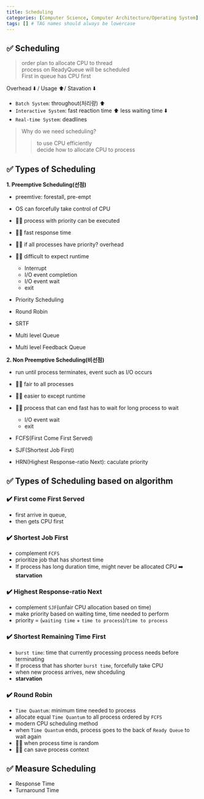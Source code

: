 ```yaml
---
title: Scheduling
categories: [Computer Science, Computer Architecture/Operating System]
tags: [] # TAG names should always be lowercase
---
```


## ✅ Scheduling

> order plan to allocate CPU to thread <br>
> process on ReadyQueue will be scheduled <br>
> First in queue has CPU first <br>

Overhead ⬇️ / Usage ⬆️/ Stavation ⬇️

- `Batch System`: throughout(처리량) ⬆️
- `Interactive System`: fast reaction time ⬆️ less waiting time ⬇️
- `Real-time System`: deadlines

> Why do we need scheduling? <br>
>
> > to use CPU efficiently <br>
> > decide how to allocate CPU to process <br>

## ✅ Types of Scheduling

**1. Preemptive Scheduling(선점)**

- preemtive: forestall, pre-empt

- OS can forcefully take control of CPU
- 👍🏻 process with priority can be executed
- 👍🏻 fast response time
- 👎🏻 if all processes have priority? overhead
- 👎🏻 difficult to expect runtime

  - Interrupt
  - I/O event completion
  - I/O event wait
  - exit

- Priority Scheduling
- Round Robin
- SRTF
- Multi level Queue
- Multi level Feedback Queue

**2. Non Preemptive Scheduling(비선점)**

- run until process terminates, event such as I/O occurs
- 👍🏻 fair to all processes
- 👍🏻 easier to except runtime
- 👎🏻 process that can end fast has to wait for long process to wait

  - I/O event wait
  - exit

- FCFS(First Come First Served)
- SJF(Shortest Job First)
- HRN(Highest Response-ratio Next): caculate priority

## ✅ Types of Scheduling based on algorithm

### ✔️ First come First Served

- first arrive in queue,
- then gets CPU first

### ✔️ Shortest Job First

- complement `FCFS`
- prioritize job that has shortest time
- If process has long duration time, might never be allocated CPU ➡️ **starvation**

### ✔️ Highest Response-ratio Next

- complement `SJF`(unfair CPU allocation based on time)
- make priority based on waiting time, time needed to perform
- priority = (`waiting time` + `time to process`)/`time to process`

### ✔️ Shortest Remaining Time First

- `burst time`: time that currently processing process needs before terminating
- If process that has shorter `burst time`, forcefully take CPU
- when new process arrives, new shceduling
- **starvation**

### ✔️ Round Robin

- `Time Quantum`: minimum time needed to process
- allocate equal `Time Quantum` to all process ordered by `FCFS`
- modern CPU scheduling method
- when `Time Quantum` ends, process goes to the back of `Ready Queue` to wait again
- 👍🏻 when process time is random
- 👍🏻 can save process context

## ✅ Measure Scheduling

- Response Time
- Turnaround Time
